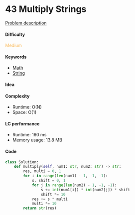 43 Multiply Strings
=======================
[Problem description](https://leetcode.com/problems/multiply-strings/)

#### Difficulty
<span style="color:#FABC60">Medium</span>

#### Keywords
- [Math](../categories/math.md)
- [String](../categories/strings.md)

#### Idea

#### Complexity
- Runtime: O(N)
- Space: O(1)

#### LC performance
- Runtime: 160 ms
- Memory usage: 13.8 MB

#### Code
```python
class Solution:
    def multiply(self, num1: str, num2: str) -> str:
        res, multi = 0, 1
        for i in range(len(num1) - 1, -1, -1):
            s, shift = 0, 1
            for j in range(len(num2) - 1, -1, -1):
                s += int(num1[i]) * int(num2[j]) * shift
                shift *= 10
            res += s * multi
            multi *= 10
        return str(res)
```